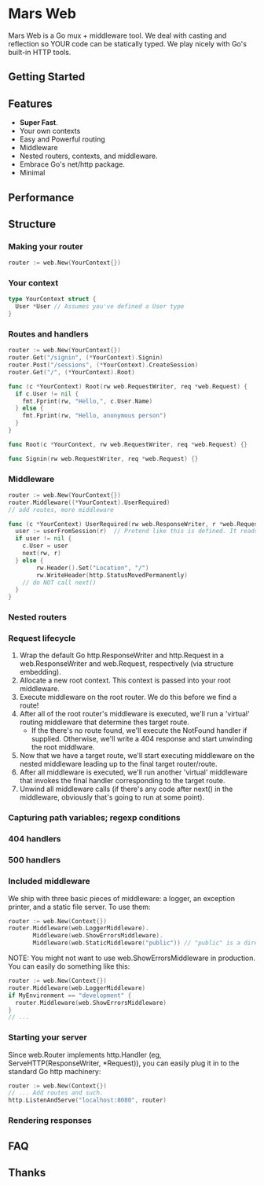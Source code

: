 # Mars Web

Mars Web is a Go mux + middleware tool. We deal with casting and reflection so YOUR code can be statically typed. We play nicely with Go's built-in HTTP tools.

## Getting Started


## Features
* **Super Fast**. 
* Your own contexts
* Easy and Powerful routing
* Middleware
* Nested routers, contexts, and middleware.
* Embrace Go's net/http package.
* Minimal

## Performance

## Structure

### Making your router
```go
router := web.New(YourContext{})
```
### Your context
```go
type YourContext struct {
  User *User // Assumes you've defined a User type
}
```
### Routes and handlers

```go
router := web.New(YourContext{})
router.Get("/signin", (*YourContext).Signin)
router.Post("/sessions", (*YourContext).CreateSession)
router.Get("/", (*YourContext).Root)
```

```go
func (c *YourContext) Root(rw web.RequestWriter, req *web.Request) {
  if c.User != nil {
    fmt.Fprint(rw, "Hello,", c.User.Name)
  } else {
    fmt.Fprint(rw, "Hello, anonymous person")
  }
}
```

```go
func Root(c *YourContext, rw web.RequestWriter, req *web.Request) {}
```

```go
func Signin(rw web.RequestWriter, req *web.Request) {}
```


### Middleware
```go
router := web.New(YourContext{})
router.Middleware((*YourContext).UserRequired)
// add routes, more middleware
```

```go
func (c *YourContext) UserRequired(rw web.ResponseWriter, r *web.Request, next web.NextMiddlewareFunc) {
  user := userFromSession(r)  // Pretend like this is defined. It reads a session cookie and returns a *User or nil.
  if user != nil {
    c.User = user
    next(rw, r)
  } else {
		rw.Header().Set("Location", "/")
		rw.WriteHeader(http.StatusMovedPermanently)
    // do NOT call next()
  }
}
```

### Nested routers
### Request lifecycle
1.  Wrap the default Go http.ResponseWriter and http.Request in a web.ResponseWriter and web.Request, respectively (via structure embedding).
2.  Allocate a new root context. This context is passed into your root middleware.
3.  Execute middleware on the root router. We do this before we find a route!
4.  After all of the root router's middleware is executed, we'll run a 'virtual' routing middleware that determine thes target route.
    *  If the there's no route found, we'll execute the NotFound handler if supplied. Otherwise, we'll write a 404 response and start unwinding the root middlware.
5.  Now that we have a target route, we'll start executing middleware on the nested middleware leading up to the final target router/route.
6.  After all middleware is executed, we'll run another 'virtual' middleware that invokes the final handler corresponding to the target route.
7.  Unwind all middleware calls (if there's any code after next() in the middleware, obviously that's going to run at some point).

### Capturing path variables; regexp conditions
### 404 handlers
### 500 handlers
### Included middleware
We ship with three basic pieces of middleware: a logger, an exception printer, and a static file server. To use them:

```go
router := web.New(Context{})
router.Middleware(web.LoggerMiddleware).
       Middleware(web.ShowErrorsMiddleware).
       Middleware(web.StaticMiddleware("public")) // "public" is a directory to serve files from.
```

NOTE: You might not want to use web.ShowErrorsMiddleware in production. You can easily do something like this:
```go
router := web.New(Context{})
router.Middleware(web.LoggerMiddleware)
if MyEnvironment == "development" {
  router.Middleware(web.ShowErrorsMiddleware)
}
// ...
```

### Starting your server
Since web.Router implements http.Handler (eg, ServeHTTP(ResponseWriter, *Request)), you can easily plug it in to the standard Go http machinery:

```go
router := web.New(Context{})
// ... Add routes and such.
http.ListenAndServe("localhost:8080", router)
```

### Rendering responses

## FAQ

## Thanks
